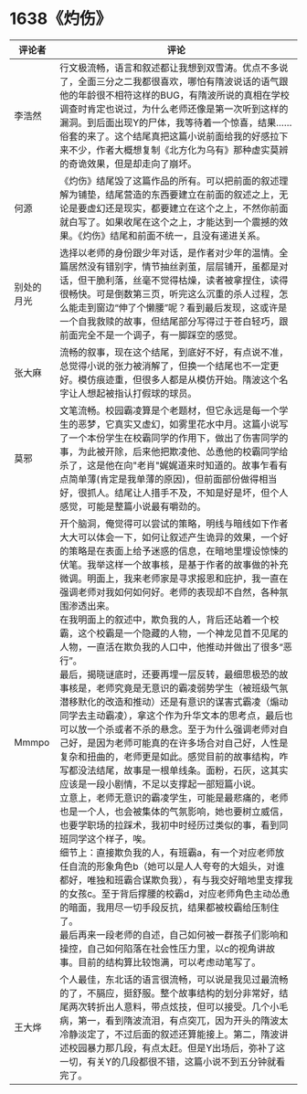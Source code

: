 # 1638《灼伤》

评论者 | 评论 |
|---|---|
李浩然|行文极流畅，语言和叙述都让我想到双雪涛。优点不多说了，全面三分之二我都很喜欢，哪怕有隋波说话的语气跟他的年龄很不相符这样的BUG，有隋波所说的真相在学校调查时肯定也说过，为什么老师还像是第一次听到这样的漏洞。到后面出现Y的尸体，我等待着一个惊喜，结果……俗套的来了。这个结尾真把这篇小说前面给我的好感拉下来不少，作者大概想复制《北方化为乌有》那种虚实莫辨的奇诡效果，但是却走向了崩坏。
何源|《灼伤》结尾毁了这篇作品的所有。可以把前面的叙述理解为铺垫，结尾营造的东西要建立在前面的叙述之上，无论是要虚幻还是现实，都要建立在这个之上，不然你前面就白写了。如果收尾在这个之上，才能达到一个震撼的效果。《灼伤》结尾和前面不统一，且没有递进关系。
别处的月光|选择以老师的身份跟少年对话，是作者对少年的温情。全篇居然没有错别字，情节抽丝剥茧，层层铺开，虽都是对话，但干脆利落，丝毫不觉得枯燥，读者被拿捏住，读得很畅快。可是倒数第三页，听完这么沉重的杀人过程，怎么能走到窗边“伸了个懒腰”呢？看到最后发现，这或许是一个自我救赎的故事，但结尾部分写得过于苍白轻巧，跟前面完全不是一个调子，有一脚踩空的感觉。
张大麻|流畅的叙事，现在这个结尾，到底好不好，有点说不准，总觉得小说的张力被消解了，但换一个结尾也不一定更好。模仿痕迹重，但很多人都是从模仿开始。隋波这个名字让人想起被指认打假球的球员。
莫邪|文笔流畅。校园霸凌算是个老题材，但它永远是每一个学生的恶梦，它真实又虚幻，如雾里花水中月。这篇小说写了一个本份学生在校霸同学的作用下，做出了伤害同学的事，为此被开除，后来他把欺凌他、怂恿他的校霸同学给杀了，这是他在向"老肖"娓娓道来时知道的。故事乍看有点简单薄(肯定是我单薄的原因)，但前面部份做得相当好，很抓人。结尾让人措手不及，不知是好是坏，但个人感觉，可能是整篇小说最有嚼劲的。
Mmmpo|开个脑洞，俺觉得可以尝试的策略，明线与暗线如下作者大大可以体会一下，如何让叙述产生诡异的效果，一个好的策略是在表面上给予迷惑的信息，在暗地里埋设惊悚的伏笔。我举这样一个故事核，是基于作者的故事做的补充微调。明面上，我来老师家是寻求报恩和庇护，我一直在强调老师对我如何如何好。老师的表现却不自然，各种氛围渗透出来。<br/>在我明面上的叙述中，欺负我的人，背后还站着一个校霸，这个校霸是一个隐藏的人物，一个神龙见首不见尾的人物，一直活在欺负我的人口中，他推动并做出了很多“恶行”。<br/>最后，揭晓谜底时，还要再埋一层反转，最细思极恐的故事核是，老师究竟是无意识的霸凌弱势学生（被班级气氛潜移默化的改造和推动）还是有意识的谋害式霸凌（煽动同学去主动霸凌），拿这个作为升华文本的思考点，最后也可以放一个杀或者不杀的悬念。至于为什么强调老师对自己好，是因为老师可能真的在许多场合对自己好，人性是复杂和扭曲的，老师更是如此。感觉目前的故事结构，咋写都没法结尾，故事是一根单线条。面粉，石灰，这其实应该是一段小剧情，不足以支撑起一部短篇小说。<br/>立意上，老师无意识的霸凌学生，可能是最悲痛的，老师也是一个人，也会被集体的气氛影响，她也要树立威信，也要学职场的拉踩术，我初中时经历过类似的事，看到同班同学这个样子，唉。<br/>细节上：直接欺负我的人，有班霸a，有一个对应老师放任自流的形象角色b（她可以是人人夸夸的大姐头，对谁都好，唯独和班霸合谋欺负我），有与我交好暗地里支撑我的女孩c。至于背后撑腰的校霸d，对应老师角色主动怂恿的暗面，我用尽一切手段反抗，结果都被校霸给压制住了。<br/>最后再来一段老师的自述，自己如何被一群孩子们影响和操控，自己如何陷落在社会性压力里，以c的视角讲故事。目前的结构算比较饱满，可以考虑动笔写了。
王大烨|个人最佳，东北话的语言很流畅，可以说是我见过最流畅的了，不膈应，挺舒服。整个故事结构的划分非常好，结尾两次转折出人意料，带点炫技，但可以接受。几个小毛病，第一，看到隋波流泪，有点突兀，因为开头的隋波太冷静淡定了，不过后面的叙述还算能接上。第二，隋波讲述校园暴力那几段，有点太赶。但是Y出场后，弥补了这一切，有关Y的几段都很不错，这篇小说不到五分钟就看完了。